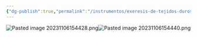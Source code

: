 ```yaml
---
{"dg-publish":true,"permalink":"/instrumentos/exeresis-de-tejidos-duros/forceps-para-exodoncias-de-dientes-maxilares/"}
---
```


![Pasted image 20231106154428.png](/img/user/Cirugia%20Bucal%20I/Medias/Pasted%20image%2020231106154428.png)![Pasted image 20231106154440.png](/img/user/Cirugia%20Bucal%20I/Medias/Pasted%20image%2020231106154440.png)
